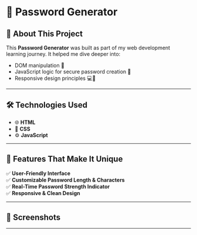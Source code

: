 # 🔐 Password Generator

## 📖 About This Project

This **Password Generator** was built as part of my web development learning journey. It helped me dive deeper into:

- DOM manipulation 🧩  
- JavaScript logic for secure password creation 🔐  
- Responsive design principles 💻📱  

---

## 🛠️ Technologies Used

- 🌐 **HTML**
- 🎨 **CSS**
- ⚙️ **JavaScript**

---

## 🌟 Features That Make It Unique

✅ **User-Friendly Interface**  
✅ **Customizable Password Length & Characters**  
✅ **Real-Time Password Strength Indicator**  
✅ **Responsive & Clean Design**  

---

## 📸 Screenshots


---
